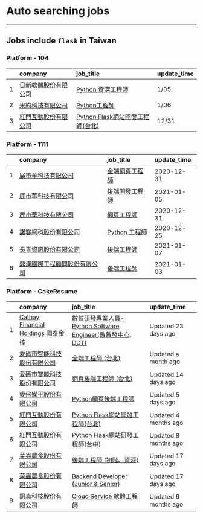 # Auto searching jobs
----
## Jobs include `flask` in Taiwan


 ### Platform - 104



|    | company                                                                           | job_title                                                                                | update_time   |
|---:|:----------------------------------------------------------------------------------|:-----------------------------------------------------------------------------------------|:--------------|
|  1 | [日新軟體股份有限公司](https://www.104.com.tw/company/oi77qwg?jobsource=jolist_a_relevance) | [Python 資深工程師](https://www.104.com.tw/job/6yfn5?jobsource=jolist_a_relevance)            | 1/05          |
|  2 | [米約科技有限公司](https://www.104.com.tw/company/1a2x6bl97m?jobsource=2018indexpoc)      | [Python工程師](https://www.104.com.tw/job/6zey2?jobsource=2018indexpoc)                     | 1/06          |
|  3 | [紅門互動股份有限公司](https://www.104.com.tw/company/oh4m67k?jobsource=jolist_a_relevance) | [Python Flask網站開發工程師(台北)](https://www.104.com.tw/job/6xtfl?jobsource=jolist_a_relevance) | 12/31         |


 ### Platform - 1111



|    | company                                                  | job_title                                           | update_time   |
|---:|:---------------------------------------------------------|:----------------------------------------------------|:--------------|
|  1 | [展市華科技有限公司](https://www.1111.com.tw/corp/72520572/)      | [全端網頁工程師](https://www.1111.com.tw/job/91503317/)    | 2020-12-31    |
|  2 | [展市華科技有限公司](https://www.1111.com.tw/corp/72520572/)      | [後端開發工程師](https://www.1111.com.tw/job/92133533/)    | 2021-01-05    |
|  3 | [展市華科技有限公司](https://www.1111.com.tw/corp/72520572/)      | [網頁工程師](https://www.1111.com.tw/job/91605448/)      | 2020-12-31    |
|  4 | [諾客網科股份有限公司](https://www.1111.com.tw/corp/73092077/)     | [Python 工程師](https://www.1111.com.tw/job/92163911/) | 2020-12-25    |
|  5 | [長青資訊股份有限公司](https://www.1111.com.tw/corp/71694811/)     | [後端工程師](https://www.1111.com.tw/job/85012186/)      | 2021-01-07    |
|  6 | [鼎漢國際工程顧問股份有限公司](https://www.1111.com.tw/corp/51468466/) | [後端工程師](https://www.1111.com.tw/job/85884563/)      | 2021-01-03    |


 ### Platform - CakeResume



|    | company                                                                               | job_title                                                                                                                           | update_time          |
|---:|:--------------------------------------------------------------------------------------|:------------------------------------------------------------------------------------------------------------------------------------|:---------------------|
|  1 | [Cathay Financial Holdings 國泰金控](https://www.cakeresume.com/companies/cathayholdings) | [數位研發專業人員-Python Software Engineer(數數發中心, DDT)](https://www.cakeresume.com/companies/cathayholdings/jobs/f5c69a)                    | Updated 23 days ago  |
|  2 | [愛碼市智能科技股份有限公司](https://www.cakeresume.com/companies/imarts)                          | [全端工程師 (台北)](https://www.cakeresume.com/companies/imarts/jobs/full-engineer-a09a83)                                                 | Updated a month ago  |
|  3 | [愛碼市智能科技股份有限公司](https://www.cakeresume.com/companies/imarts)                          | [網頁後端工程師 (台北)](https://www.cakeresume.com/companies/imarts/jobs/senior-software-engineer-10852a)                                    | Updated 14 days ago  |
|  4 | [愛飛媒平股份有限公司](https://www.cakeresume.com/companies/avmapping)                          | [Python網頁後端工程師](https://www.cakeresume.com/companies/avmapping/jobs/web-backend-engineer-c24e5a)                                    | Updated 5 days ago   |
|  5 | [紅門互動股份有限公司](https://www.cakeresume.com/companies/eagleeye-5332f1)                    | [Python Flask網站開發工程師(台北)](https://www.cakeresume.com/companies/eagleeye-5332f1/jobs/python-flask-web-development-engineer-taipei)   | Updated 4 months ago |
|  6 | [紅門互動股份有限公司](https://www.cakeresume.com/companies/eagleeye-5332f1)                    | [Python Flask網站研發工程師(台中)](https://www.cakeresume.com/companies/eagleeye-5332f1/jobs/python-flask-website-r-amp-d-engineer-taichung) | Updated 8 months ago |
|  7 | [菜蟲農食股份有限公司](https://www.cakeresume.com/companies/tsaitung)                           | [後端工程師 (初階、資深)](https://www.cakeresume.com/companies/tsaitung/jobs/back-end-engineer-initial-senior)                                | Updated 17 days ago  |
|  8 | [菜蟲農食股份有限公司](https://www.cakeresume.com/companies/tsaitung)                           | [Backend Developer (Junior & Senior)](https://www.cakeresume.com/companies/tsaitung/jobs/backend-developer-junior-senior)           | Updated 17 days ago  |
|  9 | [訊真科技股份有限公司](https://www.cakeresume.com/companies/truetel)                            | [Cloud Service 軟體工程師](https://www.cakeresume.com/companies/truetel/jobs/cloud-service-software-engineer)                            | Updated 6 months ago |
